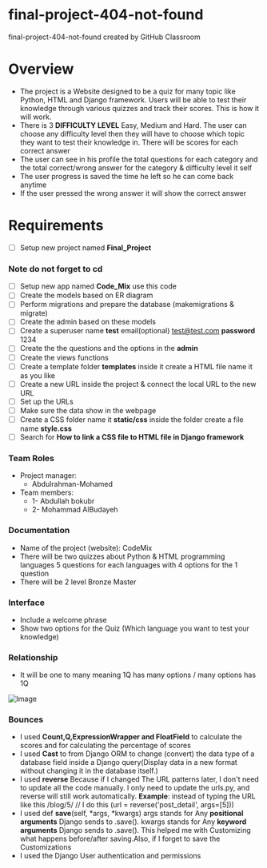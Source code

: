# final-project-404-not-found
final-project-404-not-found created by GitHub Classroom
# Overview
 - The project is a Website designed to be a quiz for many topic like Python, HTML and Django framework. Users will be able to test their knowledge through various quizzes and track their scores. This is how it will work.
 - There is 3 **DIFFICULTY LEVEL** Easy, Medium and Hard. The user can choose any difficulty level then they will have to choose which topic they want to test their knowledge in. There will be scores for each correct answer 
 - The user can see in his profile the total questions for each category and the total correct/wrong answer for the category & difficulty level it self 
 - The user progress is saved the time he left so he can come back anytime
 - If the user pressed the wrong answer it will show the correct answer 
# Requirements 
 - [ ] Setup new project named **Final_Project**
 ### Note do not forget to cd 
 - [ ] Setup new app named **Code_Mix** use this code
 - [ ] Create the models based on ER diagram 
 - [ ] Perform migrations and prepare the database (makemigrations & migrate)
 - [ ] Create the admin based on these models
 - [ ] Create a superuser name **test** email(optional) test@test.com **password** 1234
 - [ ] Create the the questions and the options in the **admin**
 - [ ] Create the views functions
 - [ ] Create a template folder **templates** inside it create a HTML file name it as you like
 - [ ] Create a new URL inside the project & connect the local URL to the new URL
 - [ ] Set up the URLs 
 - [ ] Make sure the data show in the webpage
 - [ ] Create a CSS folder name it **static/css** inside the folder create a file name **style.css**
 - [ ] Search for **How to link a CSS file to HTML file in Django framework**
### Team Roles
 - Project manager: 
    - Abdulrahman-Mohamed
 - Team members: 
    - 1- Abdullah bokubr
    - 2- Mohammad AlBudayeh
### Documentation
 - Name of the project (website): CodeMix
 - There will be two quizzes about Python & HTML programming languages 5 questions for each languages with 4 options for the 1 question
 - There will be 2 level Bronze Master 
 ### Interface
  - Include a welcome phrase
  - Show two options for the Quiz (Which language you want to test your knowledge)
 ### Relationship  
  - It will be one to many meaning 1Q has many options / many options has 1Q 

  ![Image](https://github.com/user-attachments/assets/eb7f647d-3a0b-483e-92f9-1b750c05ab16)
### Bounces
  - I used **Count,Q,ExpressionWrapper and FloatField** to calculate the scores and for calculating the percentage of scores
  - I used **Cast** to from Django ORM to change (convert) the data type of a database field inside a Django query(Display data in a new format without changing it in the database itself.)
  - I used **reverse** Because if I changed The URL patterns later, I don't need to update all the code manually. I only need to update the urls.py, and reverse will still work automatically. 
  **Example**:  instead of typing the URL like this /blog/5/ // I do this (url = reverse('post_detail', args=[5]))
  - I used def **save**(self, *args, *kwargs)
  args stands for Any **positional arguments** Django sends to .save().
  kwargs stands for Any **keyword arguments** Django sends to .save().
  This helped me with Customizing what happens before/after saving.Also, if I forget to save the Customizations
  - I used the Django User authentication and permissions 
